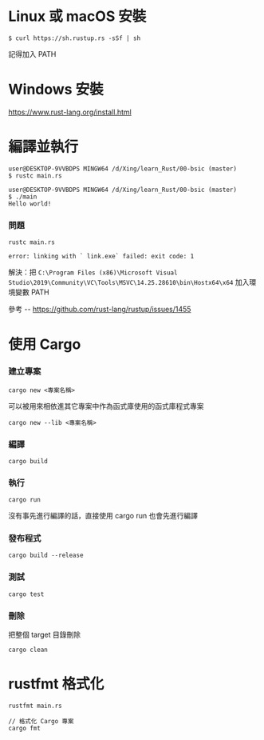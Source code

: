# Linux 或 macOS 安裝

`$ curl https://sh.rustup.rs -sSf | sh`

記得加入 PATH

# Windows 安裝

https://www.rust-lang.org/install.html

# 編譯並執行
```
user@DESKTOP-9VVBDPS MINGW64 /d/Xing/learn_Rust/00-bsic (master)
$ rustc main.rs

user@DESKTOP-9VVBDPS MINGW64 /d/Xing/learn_Rust/00-bsic (master)
$ ./main
Hello world!  
```

### 問題
```
rustc main.rs

error: linking with ` link.exe` failed: exit code: 1
```

解決：把 `C:\Program Files (x86)\Microsoft Visual Studio\2019\Community\VC\Tools\MSVC\14.25.28610\bin\Hostx64\x64` 加入環境變數 PATH

參考 -- https://github.com/rust-lang/rustup/issues/1455

# 使用 Cargo
### 建立專案
```
cargo new <專案名稱>
```

可以被用來相依進其它專案中作為函式庫使用的函式庫程式專案
```
cargo new --lib <專案名稱>
```
### 編譯
```
cargo build
```
### 執行
```
cargo run
```
沒有事先進行編譯的話，直接使用 cargo run 也會先進行編譯

### 發布程式
```
cargo build --release
```

### 測試
```
cargo test
```

### 刪除
把整個 target 目錄刪除
```
cargo clean
```
# rustfmt 格式化
```
rustfmt main.rs

// 格式化 Cargo 專案
cargo fmt
```
